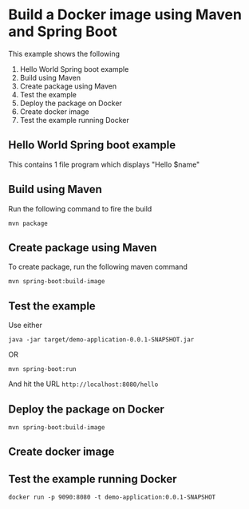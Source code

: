 # Build a Docker image using Maven and Spring Boot

This example shows the following
1. Hello World Spring boot example
2. Build using Maven
3. Create package using Maven
4. Test the example 
5. Deploy the package on Docker
6. Create docker image
7. Test the example running Docker

## Hello World Spring boot example
This contains 1 file program which displays "Hello $name" 

## Build using Maven
Run the following command to fire the build
```
mvn package
````

## Create package using Maven
To create package, run the following maven command
```
mvn spring-boot:build-image
```

## Test the example
Use either
```
java -jar target/demo-application-0.0.1-SNAPSHOT.jar
```
OR
```
mvn spring-boot:run
```
And hit the URL `http://localhost:8080/hello`

## Deploy the package on Docker
```
mvn spring-boot:build-image
```

## Create docker image


## Test the example running Docker

```
docker run -p 9090:8080 -t demo-application:0.0.1-SNAPSHOT
```

